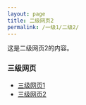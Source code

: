 ```yaml
---
layout: page
title: 二级网页2
permalink: /一级1/二级2/
---
```


这是二级网页2的内容。

### 三级网页
- [三级网页1](/一级1/二级2/三级1/)
- [三级网页2](/一级1/二级2/三级2/)
